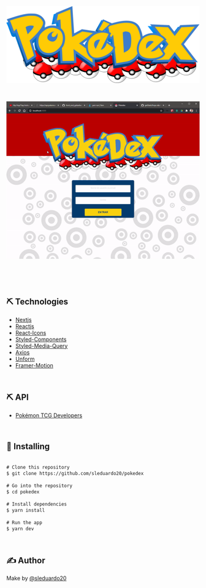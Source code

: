 <p align="center">
 <img width=600px height=200px src="https://raw.githubusercontent.com/sleduardo20/pokedex/0671af442dff1d8f7141e49eb83b438885bbc9e9/public/img/logo.svg" alt="Project logo">
</p>
</br>

<p align="center">
<img style="-webkit-user-select: none;margin: auto;background-color: hsl(0, 0%, 90%);transition: background-color 300ms;" src="https://raw.githubusercontent.com/sleduardo20/pokedex/main/.github/img/pokedex.gif">
</p>
</br>
</br>
</br>


## ⛏️ Technologies

- [Nextjs](https://nextjs.org/docs)
- [Reactjs](https://reactjs.org/docs/getting-started.html)
- [React-Icons](https://react-icons.github.io/react-icons/)
- [Styled-Components](https://styled-components.com/docs)
- [Styled-Media-Query](https://github.com/morajabi/styled-media-query)
- [Axios](https://github.com/axios/axios)
- [Unform](https://unform.dev/installation)
- [Framer-Motion](https://www.framer.com/api/motion/)
</br>

## ⛏️ API

- [Pokémon TCG Developers](https://docs.pokemontcg.io/)
</br>

## 🚀 Installing

```

# Clone this repository
$ git clone https://github.com/sleduardo20/pokedex

# Go into the repository
$ cd pokedex

# Install dependencies
$ yarn install

# Run the app
$ yarn dev
```
</br>

## ✍️ Author

Make by [@sleduardo20](https://github.com/sleduardo20)
